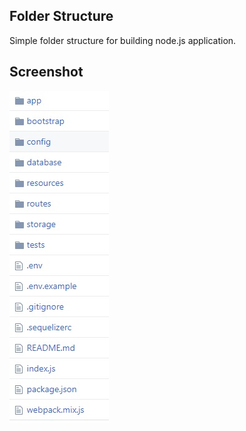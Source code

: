 ## Folder Structure
Simple folder structure for building node.js application.

## Screenshot
![1](https://github.com/masudncse/folder-structure-node.js/blob/master/screenshot/1.jpg)
